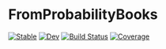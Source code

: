 # FromProbabilityBooks

[![Stable](https://img.shields.io/badge/docs-stable-blue.svg)](https://ibnHatab.github.io/FromProbabilityBooks.jl/stable/)
[![Dev](https://img.shields.io/badge/docs-dev-blue.svg)](https://ibnHatab.github.io/FromProbabilityBooks.jl/dev/)
[![Build Status](https://github.com/ibnHatab/FromProbabilityBooks.jl/actions/workflows/CI.yml/badge.svg?branch=main)](https://github.com/ibnHatab/FromProbabilityBooks.jl/actions/workflows/CI.yml?query=branch%3Amain)
[![Coverage](https://codecov.io/gh/ibnHatab/FromProbabilityBooks.jl/branch/main/graph/badge.svg)](https://codecov.io/gh/ibnHatab/FromProbabilityBooks.jl)
